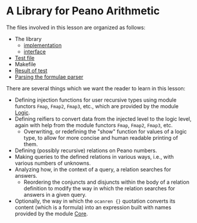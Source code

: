 # A Library for Peano Arithmetic

The files involved in this lesson are organized as follows:

- The library
  - [implementation](peano.ml)
  - [interface](peano.mli)
- [Test file](test.ml)
- Makefile
- [Result of test](answers.txt)
- [Parsing the formulae parser](ocanren_expr.md) 

There are several things which we want the reader to learn in this lesson:
- Defining injection functions for user recursive types using module functors
  `Fmap`, `Fmap2`, `Fmap3`, etc., which are provided by the module [Logic](../../Installation/ocanren/src/core/Logic.mli).   
- Defining reifiers to convert data from the injected level to the logic level,
  again with help from the module functors  `Fmap`, `Fmap2`, `Fmap3`, etc.
  - Overwriting, or redefining the "show" function for values of a logic type,
    to allow for more concise and human readable printing of them.
- Defining (possibly recursive) relations on Peano numbers.
- Making queries to the defined relations in various ways, i.e., with various numbers
  of unknowns. 
- Analyzing how, in the context of a query, a relation searches for answers.
  - Reordering the conjuncts and disjuncts within the body of a relation definition
    to modify the way in which the relation searches for answers in a given query.
- Optionally, the way in which the `ocanren {}` quotation converts its content (which is a formula) into
  an expression built with names  provided by the module [Core](../../Installation/ocanren/src/core/Core.mli). 